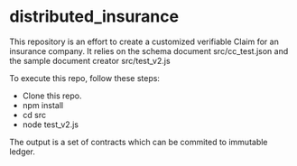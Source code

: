 # distributed_insurance

This repository is an effort to create a customized verifiable Claim for an insurance company.
It relies on the schema document src/cc_test.json and the sample document creator src/test_v2.js

To execute this repo, follow these steps:

- Clone this repo.
- npm install
-  cd src
- node test_v2.js

The output is a set of contracts which can be commited to immutable ledger.


